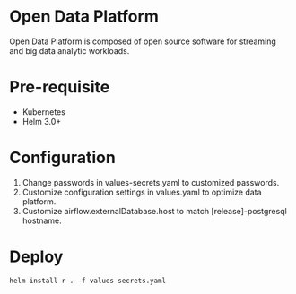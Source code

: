 # Open Data Platform

Open Data Platform is composed of open source software for streaming and big data analytic workloads.

# Pre-requisite

  * Kubernetes
  * Helm 3.0+

# Configuration

  1. Change passwords in values-secrets.yaml to customized passwords.
  2. Customize configuration settings in values.yaml to optimize data platform.
  3. Customize airflow.externalDatabase.host to match [release]-postgresql hostname.

# Deploy

```
helm install r . -f values-secrets.yaml
```
